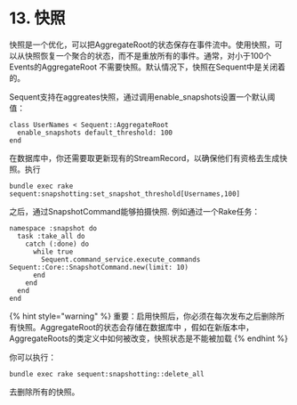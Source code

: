 # 13. 快照

快照是一个优化，可以把AggregateRoot的状态保存在事件流中。使用快照，可以从快照恢复一个聚合的状态，而不是重放所有的事件。通常，对小于100个Events的AggregateRoot 不需要快照。默认情况下，快照在Sequent中是关闭着的。

Sequent支持在aggreates快照，通过调用enable\_snapshots设置一个默认阈值：

```
class UserNames < Sequent::AggregateRoot
  enable_snapshots default_threshold: 100
end
```

在数据库中，你还需要取更新现有的StreamRecord，以确保他们有资格去生成快照。执行

```
bundle exec rake sequent:snapshotting:set_snapshot_threshold[Usernames,100] 
```

之后，通过SnapshotCommand能够拍摄快照. 例如通过一个Rake任务：

```
namespace :snapshot do
  task :take_all do
    catch (:done) do
      while true
        Sequent.command_service.execute_commands Sequent::Core::SnapshotCommand.new(limit: 10)
      end
    end
  end
end
```

{% hint style="warning" %}
重要：启用快照后，你必须在每次发布之后删除所有快照。AggregateRoot的状态会存储在数据库中 ，假如在新版本中，AggregateRoots的类定义中如何被改变，快照状态是不能被加载
{% endhint %}

你可以执行：

```
bundle exec rake sequent:snapshotting::delete_all 
```

去删除所有的快照。
